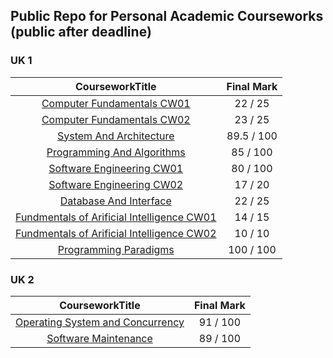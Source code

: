 ## Public Repo for Personal Academic Courseworks (public after deadline)

### UK 1
| CourseworkTitle | Final Mark |
| :------: | :------: |
| [Computer Fundamentals CW01](https://github.com/imaginebreake/Academic-Courseworks-Public/tree/master/cf_cw1) | 22 / 25 |
| [Computer Fundamentals CW02](https://github.com/imaginebreake/Academic-Courseworks-Public/tree/master/cf_cw2) | 23 / 25 |
| [System And Architecture](https://github.com/imaginebreake/Academic-Courseworks-Public/tree/master/sys_arch_cw) | 89.5 / 100 |
| [Programming And Algorithms](https://github.com/imaginebreake/Academic-Courseworks-Public/tree/master/pga_cw4) | 85 / 100 |
| [Software Engineering CW01](https://github.com/imaginebreake/Academic-Courseworks-Public/tree/master/se) | 80 / 100 |
| [Software Engineering CW02](https://github.com/imaginebreake/Academic-Courseworks-Public/tree/master/se) | 17 / 20 |
| [Database And Interface](https://github.com/imaginebreake/Academic-Courseworks-Public/tree/master/dbi_cw2) | 22 / 25 |
| [Fundmentals of Arificial Intelligence CW01](https://github.com/imaginebreake/Academic-Courseworks-Public/tree/master/ai_cw1) | 14 / 15 |
| [Fundmentals of Arificial Intelligence CW02](https://github.com/imaginebreake/Academic-Courseworks-Public/tree/master/ai_cw2) | 10 / 10 |
| [Programming Paradigms](https://github.com/imaginebreake/Academic-Courseworks-Public/tree/master/pgp_fp) | 100 / 100 |

### UK 2
| CourseworkTitle | Final Mark |
| :------: | :------: |
| [Operating System and Concurrency](https://github.com/imaginebreake/Academic-Courseworks-Public/tree/master/osc_cw) | 91 / 100 |
| [Software Maintenance](aHR0cHM6Ly9naXRsYWIuY29tL3RpYW55aWdhby9mcm9nZ2Vy) | 89 / 100 |

